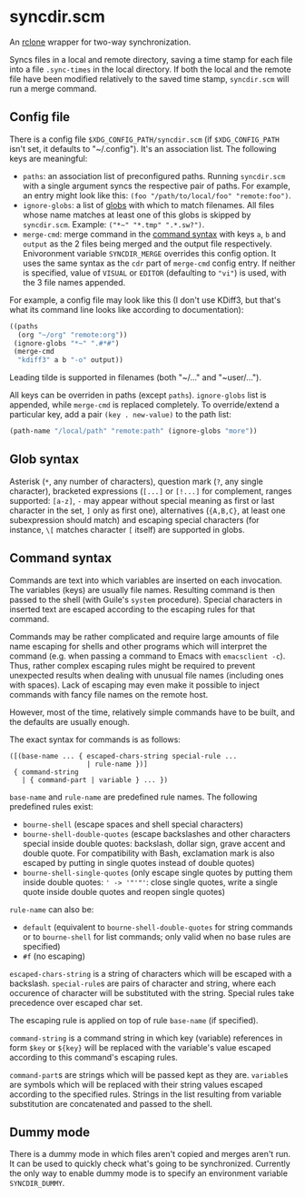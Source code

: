 # syncdir.scm

An [rclone][rclone] wrapper for two-way synchronization.

Syncs files in a local and remote directory, saving a time stamp for
each file into a file `.sync-times` in the local directory. If both
the local and the remote file have been modified relatively to the
saved time stamp, `syncdir.scm` will run a merge command.

## Config file

There is a config file `$XDG_CONFIG_PATH/syncdir.scm` (if
`$XDG_CONFIG_PATH` isn't set, it defaults to "~/.config"). It's an
association list. The following keys are meaningful:
- `paths`: an association list of preconfigured paths. Running
  `syncdir.scm` with a single argument syncs the respective pair of
  paths. For example, an entry might look like this: `(foo
  "/path/to/local/foo" "remote:foo")`.
- `ignore-globs`: a list of [globs](#glob-syntax) with which to match
  filenames. All files whose name matches at least one of this globs
  is skipped by `syncdir.scm`. Example: `("*~" "*.tmp" ".*.sw?")`.
- `merge-cmd`: merge command in the [command syntax](#command-syntax)
  with keys `a`, `b` and `output` as the 2 files being merged and the
  output file respectively. Enivoronment variable `SYNCDIR_MERGE`
  overrides this config option. It uses the same syntax as the `cdr`
  part of `merge-cmd` config entry. If neither is specified, value of
  `VISUAL` or `EDITOR` (defaulting to `"vi"`) is used, with the 3 file
  names appended.

For example, a config file may look like this (I don't use KDiff3, but
that's what its command line looks like according to documentation):
```scheme
((paths
  (org "~/org" "remote:org"))
 (ignore-globs "*~" ".#*#")
 (merge-cmd
  "kdiff3" a b "-o" output))
```

Leading tilde is supported in filenames (both "~/..." and
"~user/...").

All keys can be overriden in paths (except `paths`). `ignore-globs`
list is appended, while `merge-cmd` is replaced completely. To
override/extend a particular key, add a pair `(key . new-value)` to
the path list:
```scheme
(path-name "/local/path" "remote:path" (ignore-globs "more"))
```

## Glob syntax

Asterisk (`*`, any number of characters), question mark (`?`, any
single character), bracketed expressions (`[...]` or `[!...]` for
complement, ranges supported: `[a-z]`, `-` may appear without special
meaning as first or last character in the set, `]` only as first one),
alternatives (`{A,B,C}`, at least one subexpression should match) and
escaping special characters (for instance, `\[` matches character `[`
itself) are supported in globs.

## Command syntax

Commands are text into which variables are inserted on each
invocation. The variables (keys) are usually file names. Resulting
command is then passed to the shell (with Guile's `system` procedure).
Special characters in inserted text are escaped according to the
escaping rules for that command.

Commands may be rather complicated and require large amounts of file
name escaping for shells and other programs which will interpret the
command (e.g. when passing a command to Emacs with `emacsclient -c`).
Thus, rather complex escaping rules might be required to prevent
unexpected results when dealing with unusual file names (including
ones with spaces). Lack of escaping may even make it possible to
inject commands with fancy file names on the remote host.

However, most of the time, relatively simple commands have to be
built, and the defaults are usually enough.

The exact syntax for commands is as follows:
```
([(base-name ... { escaped-chars-string special-rule ...
                   | rule-name })]
 { command-string
   | { command-part | variable } ... })
```
`base-name` and `rule-name` are predefined rule names. The following
predefined rules exist:
- `bourne-shell` (escape spaces and shell special characters)
- `bourne-shell-double-quotes` (escape backslashes and other
  characters special inside double quotes: backslash, dollar sign,
  grave accent and double quote. For compatibility with Bash,
  exclamation mark is also escaped by putting in single quotes instead
  of double quotes)
- `bourne-shell-single-quotes` (only escape single quotes by putting
  them inside double quotes: `' -> '"'"'`: close single quotes, write
  a single quote inside double quotes and reopen single quotes)

`rule-name` can also be:
- `default` (equivalent to `bourne-shell-double-quotes` for string
  commands or to `bourne-shell` for list commands; only valid when no
  base rules are specified)
- `#f` (no escaping)

`escaped-chars-string` is a string of characters which will be escaped
with a backslash. `special-rule`s are pairs of character and string,
where each occurence of character will be substituted with the string.
Special rules take precedence over escaped char set.

The escaping rule is applied on top of rule `base-name` (if
specified).

`command-string` is a command string in which key (variable)
references in form `$key` or `${key}` will be replaced with the
variable's value escaped according to this command's escaping rules.

`command-part`s are strings which will be passed kept as they are.
`variable`s are symbols which will be replaced with their string
values escaped according to the specified rules. Strings in the list
resulting from variable substitution are concatenated and passed to
the shell.

## Dummy mode

There is a dummy mode in which files aren't copied and merges aren't
run. It can be used to quickly check what's going to be synchronized.
Currently the only way to enable dummy mode is to specify an
environment variable `SYNCDIR_DUMMY`.

[rclone]: https://rclone.org/
